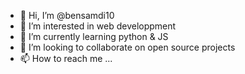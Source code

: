 - 👋 Hi, I’m @bensamdi10
- 👀 I’m interested in web developpment
- 🌱 I’m currently learning python & JS
- 💞️ I’m looking to collaborate on open source projects
- 📫 How to reach me ...

<!---
bensamdi10/bensamdi10 is a ✨ special ✨ repository because its `README.md` (this file) appears on your GitHub profile.
You can click the Preview link to take a look at your changes.
--->
